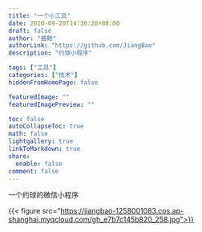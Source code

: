```yaml
---
title: "一个小工具"
date: 2020-09-20T14:36:28+08:00
draft: false
author: "酱鲍"
authorLink: "https://github.com/JiangBao"
description: "约球小程序"

tags: ["工具"]
categories: ["技术"]
hiddenFromHomePage: false

featuredImage: ""
featuredImagePreview: ""

toc: false
autoCollapseToc: true
math: false
lightgallery: true
linkToMarkdown: true
share:
  enable: false
comment: false
---
```

一个约球的微信小程序

<!--more-->

{{< figure src="https://jiangbao-1258001083.cos.ap-shanghai.myqcloud.com/gh_e7b7c145b820_258.jpg">}}
